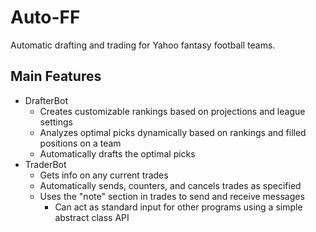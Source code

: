# Auto-FF
Automatic drafting and trading for Yahoo fantasy football teams.

## Main Features
- DrafterBot
  - Creates customizable rankings based on projections and league settings
  - Analyzes optimal picks dynamically based on rankings and filled positions on a team
  - Automatically drafts the optimal picks
- TraderBot
  - Gets info on any current trades
  - Automatically sends, counters, and cancels trades as specified
  - Uses the "note" section in trades to send and receive messages
    - Can act as standard input for other programs using a simple abstract class API
